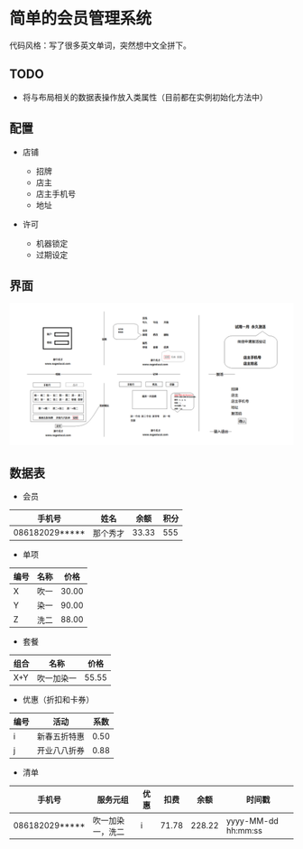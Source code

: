 # 简单的会员管理系统

代码风格：写了很多英文单词，突然想中文全拼下。

## TODO
- 将与布局相关的数据表操作放入类属性（目前都在实例初始化方法中）

## 配置
- 店铺

  - 招牌
  - 店主
  - 店主手机号
  - 地址

- 许可

  - 机器锁定
  - 过期设定

## 界面
![](./design.png)

## 数据表

- 会员

| 手机号 | 姓名 | 余额 | 积分 |
|---|---|---|---|
| 086182029***** | 那个秀才 | 33.33 | 555 |

- 单项

| 编号 | 名称 | 价格 |
|---|---|---|
| X | 吹一 | 30.00 |
| Y | 染一 | 90.00 |
| Z | 洗二 | 88.00 |

- 套餐

| 组合 | 名称 | 价格 |
|---|---|---|
| X+Y | 吹一加染一 | 55.55 |

- 优惠（折扣和卡券）

| 编号 | 活动 | 系数 |
|---|---|---|
| i | 新春五折特惠 | 0.50 |
| j | 开业八八折券 | 0.88 |

- 清单

| 手机号 | 服务元组 | 优惠 | 扣费 | 余额 | 时间戳 |
|---|---|---|---|---|---|
| 086182029***** | 吹一加染一，洗二 | i | 71.78 | 228.22 | yyyy-MM-dd hh:mm:ss |
